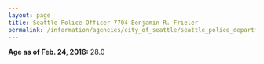 ```yaml
---
layout: page
title: Seattle Police Officer 7704 Benjamin R. Frieler
permalink: /information/agencies/city_of_seattle/seattle_police_department/copbook/7704/
---
```


**Age as of Feb. 24, 2016:** 28.0
